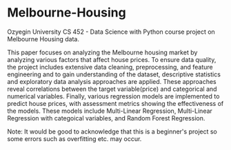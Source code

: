 # Melbourne-Housing
Ozyegin University CS 452 - Data Science with Python course project on Melbourne Housing data.

This paper focuses on analyzing the Melbourne housing market by analyzing various factors that affect house prices. To ensure data quality, the project includes extensive data cleaning, preprocessing, and feature engineering and to gain understanding of the dataset, descriptive statistics and exploratory data analysis approaches are applied. These approaches reveal correlations between the target variable(price) and categorical and numerical variables. Finally, various regression models are implemented to predict house prices, with assessment metrics showing the effectiveness of the models. These models include Multi-Linear Regression, Multi-Linear Regression with categoical variables, and Random Forest Regression.


Note: It would be good to acknowledge that this is a beginner's project so some errors such as overfitting etc. may occur.
